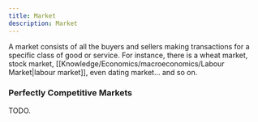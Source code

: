 ```yaml
---
title: Market
description: Market
---
```


A market consists of all the buyers and sellers making transactions for a specific class of good or service. For instance, there is a wheat market, stock market, [[Knowledge/Economics/macroeconomics/Labour Market|labour market]], even dating market... and so on.

### Perfectly Competitive Markets
TODO.
